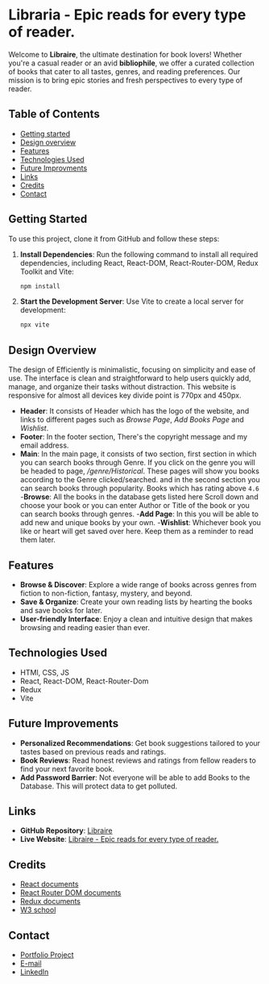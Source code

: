 # Libraria - Epic reads for every type of reader.

Welcome to **Libraire**, the ultimate destination for book lovers! Whether you're a casual reader or an avid **bibliophile**, we offer a curated collection of books that cater to all tastes, genres, and reading preferences. Our mission is to bring epic stories and fresh perspectives to every type of reader.

## Table of Contents
- [Getting started](#getting-started)
- [Design overview](#design-overview)
- [Features](#features)
- [Technologies Used](#technologies-used)
- [Future Improvments](#future-improvements)
- [Links](#links)
- [Credits](#credits)
- [Contact](#contact)


## Getting Started

To use this project, clone it from GitHub and follow these steps:

1. **Install Dependencies**: Run the following command to install all required dependencies, including React, React-DOM, React-Router-DOM, Redux Toolkit and Vite:
   ```bash
   npm install
   ```

2. **Start the Development Server**: Use Vite to create a local server for development:
   ```bash
   npx vite
   ```

## Design Overview

The design of Efficiently is minimalistic, focusing on simplicity and ease of use. The interface is clean and straightforward to help users quickly add, manage, and organize their tasks without distraction. This website is responsive for almost all devices key divide point is 770px and 450px.

- **Header**: It consists of Header which has the logo of the website, and links to different pages such as *Browse Page*, *Add Books Page* and *Wishlist*.
- **Footer**: In the footer section, There's the copyright message and my email address.
- **Main**: In the main page, it consists of two section, first section in which you can search books through Genre. If you click on the genre you will be headed to page, */genre/Historical*. These pages will show you books according to the Genre clicked/searched. and in the second section you can search books through popularity. Books which has rating above `4.6`
-**Browse**: All the books in the database gets listed here Scroll down and choose your book or you can enter Author or Title of the book or you can search books through genres.
-**Add Page**: In this you will be able to add new and unique books by your own.
-**Wishlist**: Whichever book you like or heart will get saved over here. Keep them as a reminder to read them later.

## Features

- **Browse & Discover**: Explore a wide range of books across genres from fiction to non-fiction, fantasy, mystery, and beyond.
- **Save & Organize**: Create your own reading lists by hearting the books and save books for later.
- **User-friendly Interface**: Enjoy a clean and intuitive design that makes browsing and reading easier than ever.

## Technologies Used

- HTMl, CSS, JS
- React, React-DOM, React-Router-Dom
- Redux
- Vite

## Future Improvements

- **Personalized Recommendations**: Get book suggestions tailored to your tastes based on previous reads and ratings.
- **Book Reviews**: Read honest reviews and ratings from fellow readers to find your next favorite book.
- **Add Password Barrier**: Not everyone will be able to add Books to the Database. This will protect data to get polluted.

## Links

- **GitHub Repository**: [Libraire](https://github.com/pradeep13jena/Libraire)
- **Live Website**: [Libraire - Epic reads for every type of reader.](https://libraire.netlify.app/)

## Credits

- [React documents](https://react.dev/learn)
- [React Router DOM documents](https://reactrouter.com/en/main/start/tutorial)
- [Redux documents](https://redux-toolkit.js.org/introduction/getting-started)
- [W3 school](https://www.w3schools.com/)

## Contact

- [Portfolio Project](https://pradeepjena.netlify.app/)
- [E-mail](goldrushatjenas@gmail.com)
- [LinkedIn](https://www.linkedin.com/in/pradeepjena/)